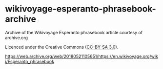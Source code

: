 # wikivoyage-esperanto-phrasebook-archive
Archive of the Wikivoyage Esperanto phrasebook article courtesy of archive.org

Licenced under the Creative Commons ([CC-BY-SA 3.0](https://creativecommons.org/licenses/by-sa/3.0/)).

https://web.archive.org/web/20180521105651/https://en.wikivoyage.org/wiki/Esperanto_phrasebook
